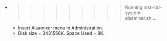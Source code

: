 * >>>>>>>>> Running inst-std-system-alsamixer.sh ...
  * Insert Alsamixer menu in Administration.
  * Disk size = 3431556K. Space Used = 8K.
